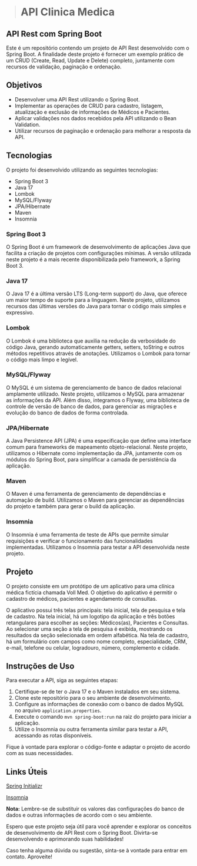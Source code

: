 >   # API Clinica Medica


  
## API Rest com Spring Boot

Este é um repositório contendo um projeto de API Rest desenvolvido com o Spring Boot. A finalidade deste projeto é fornecer um exemplo prático de um CRUD (Create, Read, Update e Delete) completo, juntamente com recursos de validação, paginação e ordenação.

## Objetivos

- Desenvolver uma API Rest utilizando o Spring Boot.
- Implementar as operações de CRUD para cadastro, listagem, atualização e exclusão de informações de Médicos e Pacientes.
- Aplicar validações nos dados recebidos pela API utilizando o Bean Validation.
- Utilizar recursos de paginação e ordenação para melhorar a resposta da API.

## Tecnologias

O projeto foi desenvolvido utilizando as seguintes tecnologias:

- Spring Boot 3
- Java 17
- Lombok
- MySQL/Flyway
- JPA/Hibernate
- Maven
- Insomnia

### Spring Boot 3

O Spring Boot é um framework de desenvolvimento de aplicações Java que facilita a criação de projetos com configurações mínimas. A versão utilizada neste projeto é a mais recente disponibilizada pelo framework, a Spring Boot 3.

### Java 17

O Java 17 é a última versão LTS (Long-term support) do Java, que oferece um maior tempo de suporte para a linguagem. Neste projeto, utilizamos recursos das últimas versões do Java para tornar o código mais simples e expressivo.

### Lombok

O Lombok é uma biblioteca que auxilia na redução da verbosidade do código Java, gerando automaticamente getters, setters, toString e outros métodos repetitivos através de anotações. Utilizamos o Lombok para tornar o código mais limpo e legível.

### MySQL/Flyway

O MySQL é um sistema de gerenciamento de banco de dados relacional amplamente utilizado. Neste projeto, utilizamos o MySQL para armazenar as informações da API. Além disso, integramos o Flyway, uma biblioteca de controle de versão de banco de dados, para gerenciar as migrações e evolução do banco de dados de forma controlada.

### JPA/Hibernate

A Java Persistence API (JPA) é uma especificação que define uma interface comum para frameworks de mapeamento objeto-relacional. Neste projeto, utilizamos o Hibernate como implementação da JPA, juntamente com os módulos do Spring Boot, para simplificar a camada de persistência da aplicação.

### Maven

O Maven é uma ferramenta de gerenciamento de dependências e automação de build. Utilizamos o Maven para gerenciar as dependências do projeto e também para gerar o build da aplicação.

### Insomnia

O Insomnia é uma ferramenta de teste de APIs que permite simular requisições e verificar o funcionamento das funcionalidades implementadas. Utilizamos o Insomnia para testar a API desenvolvida neste projeto.

## Projeto

O projeto consiste em um protótipo de um aplicativo para uma clínica médica fictícia chamada Voll Med. O objetivo do aplicativo é permitir o cadastro de médicos, pacientes e agendamento de consultas. 

O aplicativo possui três telas principais: tela inicial, tela de pesquisa e tela de cadastro. Na tela inicial, há um logotipo da aplicação e três botões retangulares para escolher as seções: Médicos(as), Pacientes e Consultas. Ao selecionar uma seção a tela de pesquisa é exibida, mostrando os resultados da seção selecionada em ordem alfabética. Na tela de cadastro, há um formulário com campos como nome completo, especialidade, CRM, e-mail, telefone ou celular, logradouro, número, complemento e cidade.

## Instruções de Uso

Para executar a API, siga as seguintes etapas:

1. Certifique-se de ter o Java 17 e o Maven instalados em seu sistema.
2. Clone este repositório para o seu ambiente de desenvolvimento.
3. Configure as informações de conexão com o banco de dados MySQL no arquivo `application.properties`.
4. Execute o comando `mvn spring-boot:run` na raiz do projeto para iniciar a aplicação.
5. Utilize o Insomnia ou outra ferramenta similar para testar a API, acessando as rotas disponíveis.

Fique à vontade para explorar o código-fonte e adaptar o projeto de acordo com as suas necessidades.

## Links Úteis
[Spring Initializr](https://start.spring.io/)

[Insomnia](https://insomnia.rest/download)

**Nota:** Lembre-se de substituir os valores das configurações do banco de dados e outras informações de acordo com o seu ambiente.

Espero que este projeto seja útil para você aprender e explorar os conceitos de desenvolvimento de API Rest com o Spring Boot. Divirta-se desenvolvendo e aprimorando suas habilidades!

Caso tenha alguma dúvida ou sugestão, sinta-se à vontade para entrar em contato. Aproveite!

